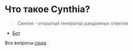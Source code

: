 Что такое Cynthia?
========================

> Синтия - открытый генератор рандомных ответов

+ [Бот](https://vk.com/cynthiavkbot) 

Все вопросы [сюда](https://vk.com/aginsquash)